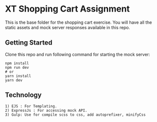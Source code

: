 # XT Shopping Cart Assignment

This is the base folder for the shopping cart exercise. You will have all the static assets and mock server responses available in this repo.

## Getting Started

Clone this repo and run following command for starting the mock server:

```
npm install
npm run dev
# or
yarn install
yarn dev
```

## Technology

```
1) EJS : For Templating.
2) ExpressJs : For accessing mock API.
3) Gulp: Use for compile scss to css, add autoprefixer, minifyCss
```